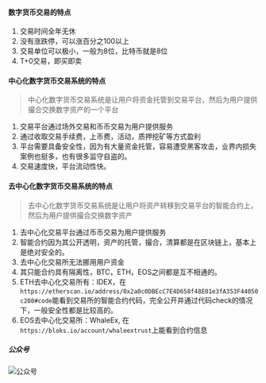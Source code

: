 #### 数字货币交易的特点
1. 交易时间全年无休
2. 没有涨跌停，可以涨百分之100以上
3. 交易单位可以极小，一般为8位，比特币就是8位
4. T+0交易，即买即卖


#### 中心化数字货币交易系统的特点
> 中心化数字货币交易系统是让用户将资金托管到交易平台，然后为用户提供撮合交换数字资产的一个平台

1. 交易平台通过场外交易和币币交易为用户提供服务
2. 通过收取交易手续费，上币费，活动，质押挖矿等方式盈利
3. 平台需要具备安全性，因为有大量资金托管，容易遭受黑客攻击，业界内损失案例也挺多，也有很多监守自盗的。
4. 交易速度快，平台流动性快。

#### 去中心化数字货币交易系统的特点
> 去中心化数字货币交易系统是让用户将资产转移到交易平台的智能合约上，然后为用户提供撮合交换数字资产

1. 去中心化交易平台通过币币交易为用户提供服务
2. 智能合约因为其公开透明，资产的托管，撮合，清算都是在区块链上，基本上是绝对安全的。
3. 去中心化交易所无法挪用用户资金
4. 其只能合约具有隔离性，BTC，ETH，EOS之间都是互不相通的。
5. ETH去中心化交易所有：IDEX，在`https://etherscan.io/address/0x2a0c0DBEcC7E4D658f48E01e3fA353F44050c208#code`能看到交易所的智能合约代码，完全公开并通过代码check的情况下，一般安全性都是比较高的。
6. EOS去中心化交易所：WhaleEx, 在`https://bloks.io/account/whaleextrust`上能看到合约信息


##### 公众号
![公众号](https://oss.whoiszxl.com/qrcode_for_whoisc137_258.jpg)
